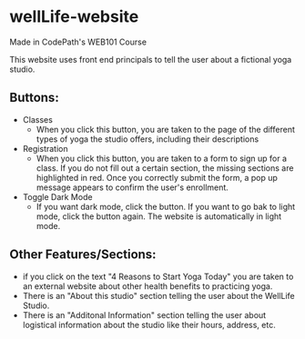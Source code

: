 # wellLife-website
Made in CodePath's WEB101 Course


This website uses front end principals to tell the user about a fictional yoga studio. 

## Buttons:
- Classes
    - When you click this button, you are taken to the page of the different types of yoga the studio offers, including their descriptions 
- Registration
    - When you click this button, you are taken to a form to sign up for a class. If you do not fill out a certain section, the missing sections are highlighted in red. Once you correctly submit the form, a pop up message appears to confirm the user's enrollment.
- Toggle Dark Mode
    - If you want dark mode, click the button. If you want to go bak to light mode, click the button again. The website is automatically in light mode. 





## Other Features/Sections:
- if you click on the text "4 Reasons to Start Yoga Today" you are taken to an external website about other health benefits to practicing yoga. 
- There is an "About this studio" section telling the user about the WellLife Studio.
- There is an "Additonal Information" section telling the user about logistical information about the studio like their hours, address, etc. 
